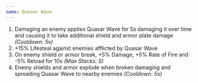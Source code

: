 ```yaml
---
name: Quasar Wave
---
```


1. Damaging an enemy applies Quasar Wave for 5s damaging it over time and causing it to take additional shield and armor plate damage *(Cooldown: 5s)*
2. +15% Lifesteal against enemies afflicted by Quasar Wave
3. On enemy shield or armor break, +5% Damage, +5% Rate of Fire and -5% Reload for 10s *(Max Stacks: 5)*
4. Enemy shields and armor explode when broken damaging and spreading Quasar Wave to nearby enemies *(Cooldown: 5s)*
